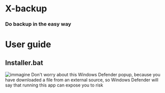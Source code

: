# X-backup
### Do backup in the easy way
# User guide 
## Installer.bat
![immagine](https://github.com/Fedi6431/X-backup/assets/102946457/5d8e56fa-1c7f-498b-b72d-cab57513cb63)
Don't worry about this Windows Defender popup, because you have downloaded a file from an external source, so Windows Defender will say that running this app can expose you to risk
